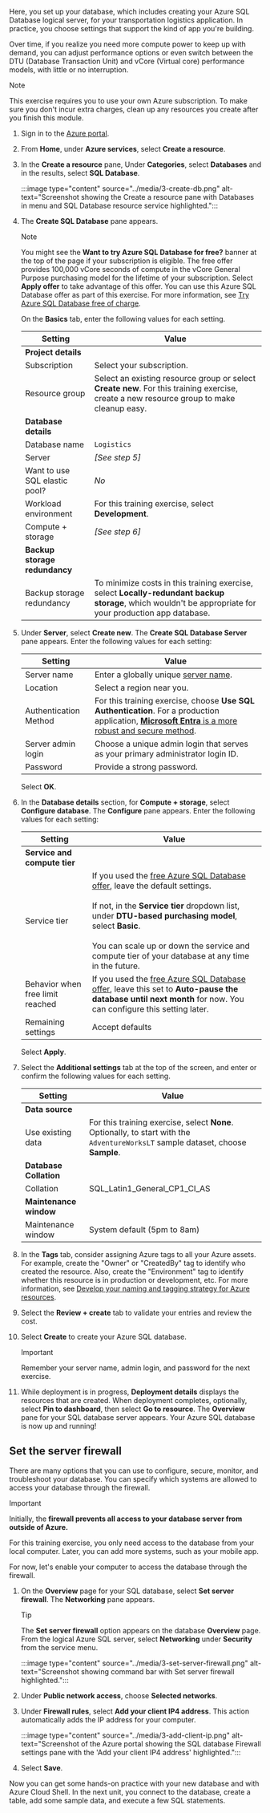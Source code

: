 
Here, you set up your database, which includes creating your Azure SQL Database logical server, for your transportation logistics application. In practice, you choose settings that support the kind of app you're building.

Over time, if you realize you need more compute power to keep up with demand, you can adjust performance options or even switch between the DTU (Database Transaction Unit) and vCore (Virtual core) performance models, with little or no interruption.

> [!NOTE]
> This exercise requires you to use your own Azure subscription. To make sure you don't incur extra charges, clean up any resources you create after you finish this module.

1. Sign in to the [Azure portal](https://portal.azure.com).

1. From **Home**, under **Azure services**, select **Create a resource**.

1. In the **Create a resource** pane, Under **Categories**, select **Databases** and in the results, select **SQL Database**.

   :::image type="content" source="../media/3-create-db.png" alt-text="Screenshot showing the Create a resource pane with Databases in menu and SQL Database resource service highlighted.":::

1. The **Create SQL Database** pane appears. 

    > [!NOTE]
    > You might see the **Want to try Azure SQL Database for free?** banner at the top of the page if your subscription is eligible. The free offer provides 100,000 vCore seconds of compute in the vCore General Purpose purchasing model for the lifetime of your subscription. Select **Apply offer** to take advantage of this offer. You can use this Azure SQL Database offer as part of this exercise. For more information, see [Try Azure SQL Database free of charge](/azure/azure-sql/database/free-offer).

    On the **Basics** tab, enter the following values for each setting.

    | Setting | Value |
    | --- | --- |
    | **Project details** |
    | Subscription | Select your subscription. |
    | Resource group | Select an existing resource group or select **Create new**. For this training exercise, create a new resource group to make cleanup easy. |
    | **Database details** |
    | Database name | `Logistics` |
    | Server | *[See step 5]* |
    | Want to use SQL elastic pool? | *No* |
    | Workload environment | For this training exercise, select **Development**. |
    | Compute + storage | *[See step 6]* |
    | **Backup storage redundancy** |
    | Backup storage redundancy | To minimize costs in this training exercise, select **Locally-redundant backup storage**, which wouldn't be appropriate for your production app database. |

1. Under **Server**, select **Create new**. The **Create SQL Database Server** pane appears. Enter the following values for each setting:

    | Setting | Value |
    | --- | --- |
    | Server name | Enter a globally unique [server name](/azure/architecture/best-practices/naming-conventions). |
    | Location | Select a region near you. |
    | Authentication Method | For this training exercise, choose **Use SQL Authentication**. For a production application, [**Microsoft Entra** is a more robust and secure method](/azure/azure-sql/database/authentication-microsoft-entra-connect-to-azure-sql?view=azuresql-db&preserve-view=true).|
    | Server admin login | Choose a unique admin login that serves as your primary administrator login ID. |
    | Password | Provide a strong password. |

    Select **OK**. 

1. In the **Database details** section, for **Compute + storage**, select **Configure database**. The **Configure** pane appears. Enter the following values for each setting:

    | Setting | Value |
    | --- | --- |
    | **Service and compute tier** |
    | Service tier | If you used the [free Azure SQL Database offer](/azure/azure-sql/database/free-offer), leave the default settings.<br /><br />If not, in the **Service tier** dropdown list, under **DTU-based purchasing model**, select **Basic**. <br /><br />You can scale up or down the service and compute tier of your database at any time in the future. |
    | Behavior when free limit reached | If you used the [free Azure SQL Database offer](/azure/azure-sql/database/free-offer), leave this set to **Auto-pause the database until next month** for now. You can configure this setting later. |
    | Remaining settings | Accept defaults |

    Select **Apply**.

1. Select the **Additional settings** tab at the top of the screen, and enter or confirm the following values for each setting.

    | Setting | Value |
    | --- | --- |
    | **Data source** |
    | Use existing data | For this training exercise, select **None**. Optionally, to start with the `AdventureWorksLT` sample dataset, choose **Sample**. |
    | **Database Collation** |
    | Collation | SQL_Latin1_General_CP1_CI_AS |
    | **Maintenance window** |
    | Maintenance window | System default (5pm to 8am) |

1. In the **Tags** tab, consider assigning Azure tags to all your Azure assets. For example, create the "Owner" or "CreatedBy" tag to identify who created the resource. Also, create the "Environment" tag to identify whether this resource is in production or development, etc. For more information, see [Develop your naming and tagging strategy for Azure resources](/azure/cloud-adoption-framework/ready/azure-best-practices/naming-and-tagging).

1. Select the **Review + create** tab to validate your entries and review the cost. 
1. Select **Create** to create your Azure SQL database.

    > [!IMPORTANT]
    > Remember your server name, admin login, and password for the next exercise.

1. While deployment is in progress, **Deployment details** displays the resources that are created. When deployment completes, optionally, select **Pin to dashboard**, then select **Go to resource**. The **Overview** pane for your SQL database server appears. Your Azure SQL database is now up and running!

## Set the server firewall

There are many options that you can use to configure, secure, monitor, and troubleshoot your database. You can specify which systems are allowed to access your database through the firewall. 

> [!IMPORTANT]
> Initially, the **firewall prevents all access to your database server from outside of Azure.**

For this training exercise, you only need access to the database from your local computer. Later, you can add more systems, such as your mobile app. 

For now, let's enable your computer to access the database through the firewall.

1. On the **Overview** page for your SQL database, select **Set server firewall**. The **Networking** pane appears.

   > [!TIP]
   > The **Set server firewall** option appears on the database **Overview** page. From the logical Azure SQL server, select **Networking** under **Security** from the service menu.

    :::image type="content" source="../media/3-set-server-firewall.png" alt-text="Screenshot showing command bar with Set server firewall highlighted.":::

1. Under **Public network access**, choose **Selected networks**.
1. Under **Firewall rules**, select **Add your client IP4 address**. This action automatically adds the IP address for your computer.

    :::image type="content" source="../media/3-add-client-ip.png" alt-text="Screenshot of the Azure portal showing the SQL database Firewall settings pane with the 'Add your client IP4 address' highlighted.":::

1. Select **Save**.

Now you can get some hands-on practice with your new database and with Azure Cloud Shell. In the next unit, you connect to the database, create a table, add some sample data, and execute a few SQL statements.
